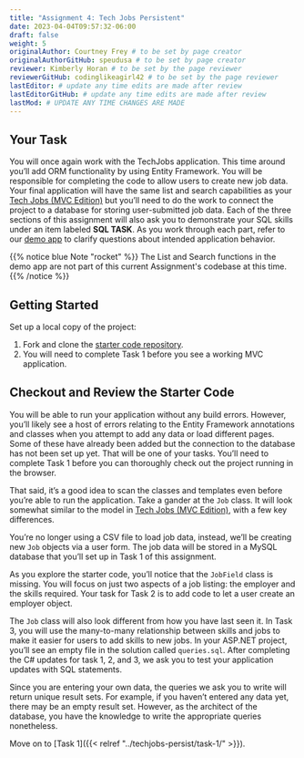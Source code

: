 ```yaml
---
title: "Assignment 4: Tech Jobs Persistent"
date: 2023-04-04T09:57:32-06:00
draft: false
weight: 5
originalAuthor: Courtney Frey # to be set by page creator
originalAuthorGitHub: speudusa # to be set by page creator
reviewer: Kimberly Horan # to be set by the page reviewer
reviewerGitHub: codinglikeagirl42 # to be set by the page reviewer
lastEditor: # update any time edits are made after review
lastEditorGitHub: # update any time edits are made after review
lastMod: # UPDATE ANY TIME CHANGES ARE MADE
---
```


## Your Task
You will once again work with the TechJobs application. This time around you’ll add ORM functionality by using Entity Framework. You will be responsible for completing the code to allow users to create new job data.
Your final application will have the same list and search capabilities as your [Tech Jobs (MVC Edition)](../techjobs-mvc/) but you’ll need to do the work to connect the project to a database for storing user-submitted job data.
Each of the three sections of this assignment will also ask you to demonstrate your SQL skills under an item labeled **SQL TASK**.
As you work through each part, refer to our [demo app](https://techjobs-persistent.launchcodetechnicaltraining.org/) to clarify questions about intended application behavior.

{{% notice blue Note "rocket" %}}
The List and Search functions in the demo app are not part of this current Assignment's codebase at this time.
{{% /notice %}}

## Getting Started
Set up a local copy of the project:

1. Fork and clone the [starter code repository](https://github.com/LaunchCodeEducation/CSharp6-TechJobs-Persistent).
1. You will need to complete Task 1 before you see a working MVC application.

## Checkout and Review the Starter Code
You will be able to run your application without any build errors. However, you’ll likely see a host of errors relating to the Entity Framework annotations and classes when you attempt to add any data or load different pages. Some of these have already been added but the connection to the database has not been set up yet. That will be one of your tasks. You’ll need to complete Task 1 before you can thoroughly check out the project running in the browser.

That said, it’s a good idea to scan the classes and templates even before you’re able to run the application. Take a gander at the `Job` class. It will look somewhat similar to the model in [Tech Jobs (MVC Edition)](../techjobs-mvc/), with a few key differences.

You’re no longer using a CSV file to load job data, instead, we’ll be creating new `Job` objects via a user form. The job data will be stored in a MySQL database that you’ll set up in Task 1 of this assignment.

As you explore the starter code, you’ll notice that the `JobField` class is missing. You will focus on just two aspects of a job listing: the employer and the skills required. Your task for Task 2 is to add code to let a user create an employer object.

The `Job` class will also look different from how you have last seen it. In Task 3, you will use the many-to-many relationship between skills and jobs to make it easier for users to add skills to new jobs. In your ASP.NET project, you’ll see an empty file in the solution called `queries.sql`. After completing the C# updates for task 1, 2, and 3, we ask you to test your application updates with SQL statements.

Since you are entering your own data, the queries we ask you to write will return unique result sets. For example, if you haven’t entered any data yet, there may be an empty result set. However, as the architect of the database, you have the knowledge to write the appropriate queries nonetheless.

Move on to [Task 1]({{< relref "../techjobs-persist/task-1/" >}}).